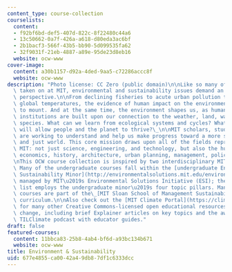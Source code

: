 ```yaml
---
content_type: course-collection
courselists:
  content:
  - f92bf6bd-def5-407d-822c-8f22480c44a6
  - 13c50662-0a7f-426a-a618-d80eda3ac6bf
  - 2b1bacf3-566f-43b5-bb90-5d099535fa62
  - 32f9031f-21eb-4887-a89e-95de23d8eb16
  website: ocw-www
cover-image:
  content: a30b1157-d92a-4ded-9aa5-c72286accc8f
  website: ocw-www
description: "Photo license: CC Zero (public domain)\n\nLike so many of the big challenges\
  \ taken on at MIT, environmental and sustainability issues demand an interdisciplinary\
  \ perspective.\n\nFrom declining fisheries to acute urban pollution to record-breaking\
  \ global temperatures, the evidence of human impact on the environment continues\
  \ to mount. And at the same time, the environment shapes us, as human society and\
  \ institutions are built upon our connection to the weather, land, water, and other\
  \ species. What can we learn from ecological systems and cycles? What solutions\
  \ will allow people and the planet to thrive?\_\n\nMIT scholars, students and alumni\
  \ are working to understand and help us make progress toward a more sustainable\
  \ and just world. This core mission draws upon all of the fields represented at\
  \ MIT: not just science, engineering, and technology, but also the humanities, arts,\
  \ economics, history, architecture, urban planning, management, policy, and more.\n\
  \nThis OCW course collection is inspired by two interdisciplinary MIT programs.\
  \ Many of the undergraduate courses fall within the [undergraduate Environment and\
  \ Sustainability Minor](http://environmentalsolutions.mit.edu/environment-sustainability-minor/)\
  \ managed by MIT\u2019s Environmental Solutions Initiative (ESI); the OCW course\
  \ list employs the undergraduate minor\u2019s four topic pillars. Many of the graduate-level\
  \ courses are part of the\_[MIT Sloan School of Management Sustainability Certificate](http://mitsloan.mit.edu/sustainability/sustainability-certificate)\
  \ curriculum.\n\nAlso check out the [MIT Climate Portal](https://climate.mit.edu)\
  \ for many other Creative Commons-licensed open educational resources on climate\
  \ change, including brief Explainer articles on key topics and the award-winning\
  \ TILClimate podcast with educator guides."
draft: false
featured-courses:
  content: 11bbca83-25b8-4ab4-bf6d-a93bc134b671
  website: ocw-www
title: Environment & Sustainability
uid: 677e4855-ca00-42a4-9db8-7df1c6333dcc
---
```


